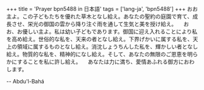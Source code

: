 +++
title = 'Prayer bpn5488 in 日本語'
tags = ['lang-ja', 'bpn5488']
+++
おお主よ。この子どもたちを優れた草木となし給え。あなたの聖約の庭園で育て、成長させ、栄光の御国の雲から降り注ぐ雨を通して生気と美を授け給え。
　おお、お優しい主よ。私は幼い子どもであります。御国に迎え入れることにより私を高め給え。世俗的な私を、天来の者となし給え。下界げかいに属する私を、天上の領域に属するものとなし給え。消沈しょうちんした私を、輝かしい者となし給え。物質的な私を、精神的になし給え。そして、あなたの無限のご恩恵を明らかにすることを私に許し給え。
　あなたは力に満ち、愛情あふれる御方におわします。

-- Abdu'l-Bahá
